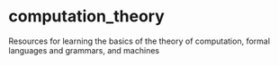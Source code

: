 # computation_theory
Resources for learning the basics of the theory of computation, formal languages and grammars, and machines
